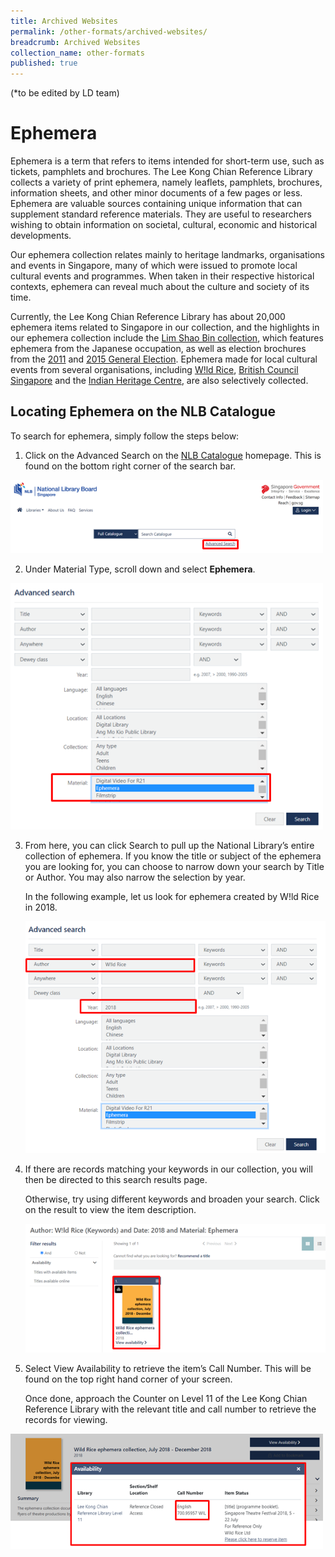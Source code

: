 ```yaml
---
title: Archived Websites
permalink: /other-formats/archived-websites/
breadcrumb: Archived Websites
collection_name: other-formats
published: true
---
```


(*to be edited by LD team)

# **Ephemera**

Ephemera is a term that refers to items intended for short-term use, such as tickets, pamphlets and brochures. The Lee Kong Chian Reference Library collects a variety of print ephemera, namely leaflets, pamphlets, brochures, information sheets, and other minor documents of a few pages or less. Ephemera are valuable sources containing unique information that can supplement standard reference materials. They are useful to researchers wishing to obtain information on societal, cultural, economic and historical developments.

Our ephemera collection relates mainly to heritage landmarks, organisations and events in Singapore, many of which were issued to promote local cultural events and programmes. When taken in their respective historical contexts, ephemera can reveal much about the culture and society of its time. 

Currently, the Lee Kong Chian Reference Library has about 20,000 ephemera items related to Singapore in our collection, and the highlights in our ephemera collection include the [Lim Shao Bin collection](https://eservice.nlb.gov.sg/item_holding.aspx?bid=204372942), which features ephemera from the Japanese occupation, as well as election brochures from the [2011](https://eservice.nlb.gov.sg/item_holding.aspx?bid=14283091) and [2015 General Election](https://eservice.nlb.gov.sg/item_holding.aspx?bid=204376658). Ephemera made for local cultural events from several organisations, including [W!ld Rice](https://eservice.nlb.gov.sg/item_holding.aspx?bid=205261778), [British Council Singapore](https://eservice.nlb.gov.sg/item_holding.aspx?bid=205262382) and the [Indian Heritage Centre](https://eservice.nlb.gov.sg/item_holding.aspx?bid=203771151), are also selectively collected.

## **Locating Ephemera on the NLB Catalogue**

To search for ephemera, simply follow the steps below:

1. Click on the Advanced Search on the [NLB Catalogue](https://catalogue.nlb.gov.sg/) homepage. This is found on the bottom right corner of the search bar. 

  <img src="\images\other-formats\ephemera-01.png" style="width:500px;" />

2. Under Material Type, scroll down and select **Ephemera**.


  <img src="\images\other-formats\ephemera-02.png" style="width:500px;" />

3. From here, you can click Search to pull up the National Library’s entire collection of ephemera. If you know the title or subject of the ephemera you are looking for, you can choose to narrow down your search by Title or Author. You may also narrow the selection by year. 

   In the following example, let us look for ephemera created by W!ld Rice in 2018.

   <img src="\images\other-formats\ephemera-03.png" style="width:500px;" />

4. If there are records matching your keywords in our collection, you will then be directed to this search results page. 

   Otherwise, try using different keywords and broaden your search. Click on the result to view the item description. 

   <img src="\images\other-formats\ephemera-04.png" style="width:500px;" />

6. Select View Availability to retrieve the item’s Call Number. This will be found on the top right hand corner of your screen. 
   
     Once done, approach the Counter on Level 11 of the Lee Kong Chian Reference Library with the relevant title and call number to retrieve the records for viewing.

  <img src="\images\other-formats\ephemera-05.png" style="width:500px;" />
